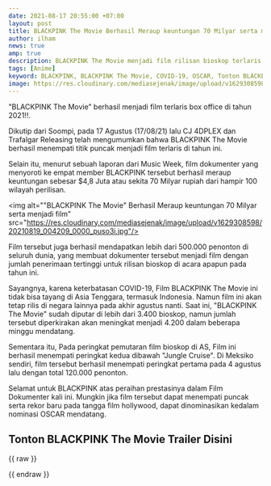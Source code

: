 ```yaml
---
date: 2021-08-17 20:55:00 +07:00
layout: post
title: BLACKPINK The Movie Berhasil Meraup keuntungan 70 Milyar serta menjadi film terlaris 2021
author: ilham
news: true
amp: true
description: BLACKPINK The Movie menjadi film rilisan bioskop terlaris di tahun 2021 dan berhasil meraup keuntungan sekitar 70 Milyar
tags: [Anime]
keyword: BLACKPINK, BLACKPINK The Movie, COVID-19, OSCAR, Tonton BLACKPINK The Movie
image: https://res.cloudinary.com/mediasejenak/image/upload/v1629308598/20210819_004209_0000_puso3i.jpg
---
```

"BLACKPINK The Movie" berhasil menjadi film terlaris box office di tahun 2021!!.

Dikutip dari Soompi, pada 17 Agustus (17/08/21) lalu CJ 4DPLEX dan Trafalgar Releasing telah mengumumkan bahwa BLACKPINK The Movie berhasil menempati titik puncak menjadi film terlaris di tahun ini. 

Selain itu, menurut sebuah laporan dari Music Week, film dokumenter yang menyoroti ke empat member BLACKPINK tersebut berhasil meraup keuntungan sebesar $4,8 Juta atau sekita 70 Milyar rupiah dari hampir 100 wilayah perilisan.

<img alt=""BLACKPINK The Movie" Berhasil Meraup keuntungan 70 Milyar serta menjadi film" src="https://res.cloudinary.com/mediasejenak/image/upload/v1629308598/20210819_004209_0000_puso3i.jpg"/>

Film tersebut juga berhasil mendapatkan lebih dari 500.000 penonton di seluruh dunia, yang membuat dokumenter tersebut menjadi film dengan jumlah penerimaan tertinggi untuk rilisan bioskop di acara apapun pada tahun ini.

Sayangnya, karena keterbatasan COVID-19, Film BLACKPINK The Movie ini tidak bisa tayang di Asia Tenggara, termasuk Indonesia. Namun film ini akan tetap rilis di negara lainnya pada akhir agustus nanti. Saat ini, "BLACKPINK The Movie" sudah diputar di lebih dari 3.400 bioskop, namun jumlah tersebut diperkirakan akan meningkat menjadi 4.200 dalam beberapa minggu mendatang.

Sementara itu, Pada peringkat pemutaran film bioskop di AS, Film ini berhasil menempati peringkat kedua dibawah "Jungle Cruise". Di Meksiko sendiri, film tersebut berhasil menempati peringkat pertama pada 4 agustus lalu dengan total 120.000 penonton.

Selamat untuk BLACKPINK atas peraihan prestasinya dalam Film Dokumenter kali ini. Mungkin jika film tersebut dapat menempati puncak serta rekor baru pada tangga film hollywood, dapat dinominasikan kedalam nominasi OSCAR mendatang.

## Tonton BLACKPINK The Movie Trailer Disini

{{ raw }}<div id="player" data-plyr-provider="youtube" data-plyr-embed-id="MHncNFal0ms"></div>{{ endraw }}
